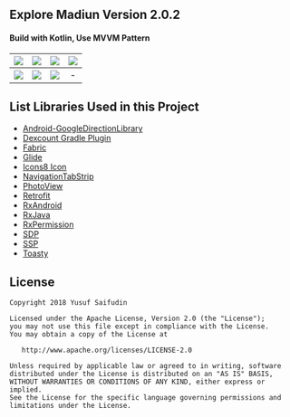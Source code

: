 ## Explore Madiun Version 2.0.2 ##
#### Build with Kotlin, Use MVVM Pattern ####
| ![](https://lh3.googleusercontent.com/6isY3JZHmwCdwJe8oZF8Om6xub55z1elkvQjWIJMJT4o5ZENCxSvs0-wri3QlON6DkcqZNGcNm46QH6zWtlxcuzJhskgunj78TQntTZancpODi7KKfKRCW1yyvz-drOIMEu6CFjcibhg1x97O0pXR8M0ZI4SeQSHon3ZpDjgU6Oj1UQqaeMI8Ymr4S8Og7PeyMfhOI5Kf_AbANky-e3PIilVFreGqnsEu0oaj0Cud2QjxsgNocR_nUU5g2qQoyRVTViEQoCSpnbNcC1Rg7wddEH_zomiviu5TYFyc5NYgsaBHbOjwYLZcAd4bqHAOYE8crgdKpPz9UsoMGfwZeC5_3Fb15jn9e1k2_zuiFwFZYi5g4Y3jZEb3oujGMCGpxM0Xf1qjL8yB7CwIr0uNb578M4EtCUAKRapATwgtbk1ZBh0IIMjDolQNPneYo4BnpjylV0xm-Ln0Tfca9l5uRW5nommMWTf2TNshSC7nIJGsGGsjopF-Yj9RQKzzxSwLiiFzODd9_rG_yCIshm7jM_UR3EGLN-eME6Yb0JY8j8qxEBl4ZHKXqSA9pZJ_QJ3R_FEgS_U3RzCfIKI2QqLvFEeWwkLXo-4A4dAsj8JLEII0jCsJU3kQC7ur1KBfIhV1VE=w359-h638-no) | ![](https://lh3.googleusercontent.com/j87tGAJl_ozDaAJSVlppjkbjdVP8YdKMriCT8Xh9hLwjK4XN5wZDTLKHbXs34nxizumMpEPF27s7zLW7Aodi9it5Vbr595WPkI2te8OWgflB4tkOp7oYbjLIHkmbTwii4ZfbWFwOaRqhe5hAU2lpi1NshgY1AenbwD4B4wJFypEA5HcBg_FurppZi3dcDh2moLo_hEikCuiq8fzF8fiJGmCCXs_3sEnIq6HFtc4za9vuAadHuwYrC5LNdUoMQWfwk0rb9ydblSuEnZ3qmzXMcq8xC8yMdNH3b4dHCir8EAXxZ9jvGIDKe4KUQEUbZUs7MGEM_bbQ6lvF0IEKj3mibrRoaXBK__RCjO8EJVnz8RUcyiIakn6rJvDlvKQQq8mWXkUZBosz6dhdbYodtTk3JXankMykjnDwFdmrnX-gnR2aR383v8b07H-1HokF5EBheIxnEo_VxuKfL3zUbjMJLGCLg0NUrU4xi4ojswklSf9t8TAH5Y9afdyT589wqmyAK-lQV_JS6CPvhMZcDNsZ7LBuvG65xgr66EQLw3kprfZm0-YAAB82OCQucTyvfGmtbbN_5PGhGsvmnGkWuEelud7pWMvOJjFoo7TwvhqX0Wqm7ZXFEMSJCo3NsMEu6n0=w359-h638-no) | ![](https://lh3.googleusercontent.com/JNv2d4oR4Lo-iuXbipROSrTadNnpQhhR_1lkpkYJVQC3UABCl8gJxdC_8aYK9AjXIIQDk3DDIZDihjtvh70AWN76TMMzMQSOh9ukq0NiqgH6-hEnBpiBFpVmdD_Oh5EnLqoVdVFKs60o0e_WbuFkYFA35NHh0OnnEtqj3EV0Fajj273AIUeFcTraHyJY5TVzxnHvmVAn0QvBoP6MiBgGVeV02BbU_ymrAi1K-kIUlQXGSojJwxqNjsxzGYTN3JZAp7kYXomlUUZ9WCxq5v11iJ4iHZKasv_wsdSO9dk9mw7HJmpK45GR_IzEfIPSjPiRyrqSvCb1ptwv_F_I0e1lst3HHN1p29yG1OkK5ahTj0OE_JBwHstYXmcqanSncOdZFx2b9R2cxfCzydP_y9uudYPMrOHNstrzV9QpBReW-wNidT_eZ7UDJlmFhA8YU1jCBLxh09gEcPhEzGDScrzHAPsDiXZvXKjhVLmveXgEjj02Gkhh4oBwXT6_8XPDBj07cKs2YRjiD0kt0YgXTy5EfDVZK03U7xKUFpjwDpZ0x65H92zDVAp404Q6cukatRMS1RYF19yi8QK0-9DQ_SVUEqyrwjPeFhjI1IbP9gkHWK0J0HOl7eGsc0D_cp1aJL8=w359-h638-no) | ![](https://lh3.googleusercontent.com/xS20YqBRJELFhXIt-HMJTDyaQpYy4dEyqTq0Va2JubVGdLDLXoM35-eixOTB9hA6DLXZnW1id12972_S8PitV6vSdwnrKF2ZtkqwWCETWL18Kx7nzKL_nbetVQQu8eLOhZ1yC6DPlVZzNtKdLK2-XGTOo9NpSamVWeLA6N3gTwQx62jOfiI6oj0GyAzj-0WzI2X2vqfwsPo1XcPqdo3QBjZeEOOt97u7d-G2eo9ftDyqu_Chg7_ZITvbhoGQdSC6v_uHoNIfW3vRltWBiioLf_IsL6YoA_c4p-H58Os4GmXRjEH4Jmbc1yyurb-AXtkUZcyAN2YIUumJnwNOUErKxTBgSmyr0OuPXi6KQIXBKqpBSmOGnTy4-ZbOlB0xOgGB98yVNcvCxBX87ee5YPCQ0p5EP5GD_CNuzn-V8ADLH7N2dGR_sNPTzyy9m3A94HsMAKKa1g6Q1XEJm5M1CF1q9Z4Ay2HijcjWn779JZHv4XgFja40XNwHggYpGqHlIBe1o5ldVfdouwKlgOrOvRKcJ-h3ao5-sUFJKs4s92UCr7ZmSPAyfdzDUffJl6n5Rsq9J4OamZGbv_TRuTtJeH_1I24d-_KG6LQTevSzWAqi6VFjU6io0E8-Pgr5YzEIVrE=w359-h638-no) |
| :---: | :---: | :---: | :---: |
| ![](https://lh3.googleusercontent.com/MnhznxPkWeqzyHmbwiCLLP8PN4jNyErIGx1lW2xwiSi8JzErUU1WiXOrKKYfiqgcOOLtT8M5YF49y_tYWCFfo4Emk1LmP-NlSRY9s-FE3q1N13CTFcKia_-6CwyWhaUKkd9Wh0Thp5yIoOHA3INsprGU1k5Dgbq6fnvXvTglDQ5tV4mY4pHymnZLU37kaj3Rc4rQJUIyTxl92kIjI3xvfw9vn2iECUuIiVc_0PNNAoUObWAjcDhTno_NbsZndlni7ZgNblElli-B6lZrw5U_J27Jr8w852y9MpMyGqmEizjIvqF1WUsRaF7X09AaIDaP5L2rz5hnQTP2SufSquL__Fg_Xnpw_03L1hFaOoTmVHOIWVdx3ZsjVBkSss5I6903uu6zGhg5EV5rff9SLSh6kAgGPF-op-qT5MK8H1E4dMzL0f47YyGIXe3BzA2ykcm16vkvoN9NmxpL3u7FbuHZTriRdf2KFYLZNMrZwqxV7LQeduIgmvkf8_4dzKHF3wgxdYmkzmsx4lClFtOjxYeP5TngUkLsg-3LsIJP0016FoK5Xbi-Jj0wqIkhzQgI7eoR1ISe1bV46lrmn3HaodDAdJeeWjqOyDFO3EWf-xXKa2ZXh2Wu-O4WjpEcnWw1moA=w359-h638-no) | ![](https://lh3.googleusercontent.com/XmQLbjxWOdfRbOG4EYDecZyqu8cO-vOViwI9mVjH9zJm3WyB3I8K9QyR6v7emTSbFssG3IxVv-5h9EPaWgTSN-cGESh84RE_FqRlFgi0FXmdieGY-PDhBOXYV-ioJVm-vVJt6gjSyrQixRE-slDvGQwrFa8-rudgIBLAl54AMHVCHw6ZVIkPUoOsyDi59g2g5fYXep69lh76e4UQSPhSfja_YbzU7wUv6dYskSn0NK1TaeuG8wG-iQCEGZJMXBRv-99N_JKmRHYSnMcEZEIB2E-fD7vhQNh5Y0cTutO18yEdU-MOGa_Zb5uf3uMF2ce2RvBgcOSwJh154ePPsmqxFGZW26TX1A68F01M6kaBkfaeV8PFSlIyzkWosco6birtD1XRXTUZyUKEeuoN1RqxNY0_PXp5gSnDlNTLegfitHGK00-4v_bxvn2EAP9goCQ2lKctfpg9Fc2a-rZhAqsrPo77jvPm3_DtKedxiUftdR_R3ot_bf4ONcpDY7YkuKtPaSKXuu0NJJzf2eBwxE4au9b12Q84FbKnW-Ew2qr_Lyzmj5zct9beIboeGhXTCXiHKGABGgFXqrCa8zgJTRps-k-9RKdSmqIeUZG9UGDzipKspmrQd-7cmJa-PyH2nZg=w359-h638-no) | ![](https://lh3.googleusercontent.com/Tnd8V9MoG5iKveBmzRlp3LAre-KHT706IjEcmiqpsQAUEiwcMB6CQZ4fkFKz5dYEtA9F-zK3oIV45n2HASVXtd0VkL74gLdzuoX-QrTBUpVhkjPoVEl1LYl1f-dLrAYBYuQ_EseIjzVbGpO22D-Gi4fwiQzns7N_h9ombN5IZxj4GulvvzUGPdxr7vqmzuvwzZhuJW3Cpx6W5SNhdFfupX2JElx0zXeYHQrG931i0FQGAX4WujTKXjZbk2QlTQbzWMDoo1s0bXhEpfIlwb_hhnQdB9gn1glWOJuPXlndhkQKSF54aS5d2xNkd25LPmaNeACj2gihKsboax9znQye4n5RN9A1-gtbLiA-vUvd9xqHB56POYh7pA0hQvX331KZhTzqgzd7O1MLb1qEkBIWXLOOB_m7r0K3sFEMseue7EXEdOOO_KurHzJcvjhCNAQJ5dms90Wk6STMIwI1XHB2OZi-p1FfQtmFbmWNvZnG7GObNjY-YC64d39JJ9lSxkpcV_sv5fkfUgzn4KRqlsrWkCa6zMDexV5mWolGtSL5sRAuA19bg9bp8VSYRUMY_Jh50ISLc4tFttp76NP939b3vccJucwiGoD2ILO9bkYU1WMT79egYXydYFqoVs2ta5o=w359-h638-no) | - |


## List Libraries Used in this Project ##
* [Android-GoogleDirectionLibrary](https://github.com/akexorcist/Android-GoogleDirectionLibrary)
* [Dexcount Gradle Plugin](https://github.com/KeepSafe/dexcount-gradle-plugin)
* [Fabric](https://www.fabric.io)
* [Glide](https://github.com/bumptech/glide)
* [Icons8 Icon](https://icons8.com/)
* [NavigationTabStrip](https://github.com/Devlight/NavigationTabStrip)
* [PhotoView](https://github.com/chrisbanes/PhotoView)
* [Retrofit](https://github.com/square/retrofit)
* [RxAndroid](https://github.com/ReactiveX/RxAndroid)
* [RxJava](https://github.com/ReactiveX/RxJava)
* [RxPermission](https://github.com/tbruyelle/RxPermissions)
* [SDP](https://github.com/intuit/sdp)
* [SSP](https://github.com/intuit/ssp)
* [Toasty](https://github.com/GrenderG/Toasty)


## License ##

    Copyright 2018 Yusuf Saifudin

    Licensed under the Apache License, Version 2.0 (the "License");
    you may not use this file except in compliance with the License.
    You may obtain a copy of the License at

       http://www.apache.org/licenses/LICENSE-2.0

    Unless required by applicable law or agreed to in writing, software
    distributed under the License is distributed on an "AS IS" BASIS,
    WITHOUT WARRANTIES OR CONDITIONS OF ANY KIND, either express or implied.
    See the License for the specific language governing permissions and
    limitations under the License.